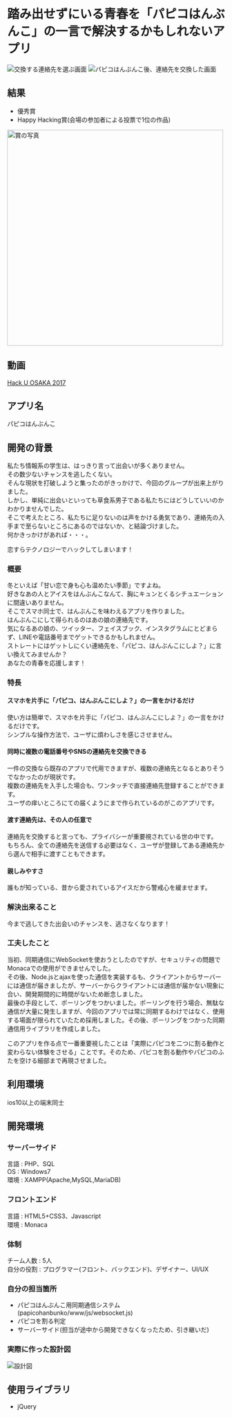 # 踏み出せずにいる青春を「パピコはんぶんこ」の一言で解決するかもしれないアプリ
![交換する連絡先を選ぶ画面](https://drive.google.com/uc?export=view&id=10Ra8UDXYSmu5_pKWceFuj9RbkZwdLv_a)
![パピコはんぶんこ後、連絡先を交換した画面](https://drive.google.com/uc?export=view&id=1TG5V-w-pQhW8kN8kro37RVnLI-eFCYrK)
## 結果
* 優秀賞
* Happy Hacking賞(会場の参加者による投票で1位の作品)
<img src="https://drive.google.com/uc?export=view&id=1YHEToVpErXCydSFfoKpLVCNHdbIvBBj7" alt="賞の写真" width="500">

## 動画
[Hack U OSAKA 2017](https://drive.google.com/file/d/12vGwY4W1YOOgrVPYIKncChFOzQ-ZLr30/view?usp=sharing)
## アプリ名
パピコはんぶんこ
## 開発の背景
私たち情報系の学生は、はっきり言って出会いが多くありません。  
その数少ないチャンスを逃したくない。  
そんな現状を打破しようと集ったのがきっかけで、今回のグループが出来上がりました。  
しかし、単純に出会いといっても草食系男子である私たちにはどうしていいのかわかりませんでした。  
そこで考えたところ、私たちに足りないのは声をかける勇気であり、連絡先の入手まで至らないところにあるのではないか、と結論づけました。  
何かきっかけがあれば・・・。  
  
恋すらテクノロジーでハックしてしまいます！

### 概要
冬といえば「甘い恋で身も心も温めたい季節」ですよね。  
好きなあの人とアイスをはんぶんこなんて、胸にキュンとくるシチュエーションに間違いありません。  
そこでスマホ同士で、はんぶんこを味わえるアプリを作りました。  
はんぶんこにして得られるのはあの娘の連絡先です。  
気になるあの娘の、ツイッター、フェイスブック、インスタグラムにとどまらず、LINEや電話番号までゲットできるかもしれません。  
ストレートにはゲットしにくい連絡先を、「パピコ、はんぶんこにしよ？」に言い換えてみませんか？  
あなたの青春を応援します！
### 特長
#### スマホを片手に「パピコ、はんぶんこにしよ？」の一言をかけるだけ
使い方は簡単で、スマホを片手に「パピコ、はんぶんこにしよ？」の一言をかけるだけです。  
シンプルな操作方法で、ユーザに煩わしさを感じさせません。
#### 同時に複数の電話番号やSNSの連絡先を交換できる
一件の交換なら既存のアプリで代用できますが、複数の連絡先となるとありそうでなかったのが現状です。  
複数の連絡先を入手した場合も、ワンタッチで直接連絡先登録することができます。  
ユーザの痒いところにての届くようにまで作られているのがこのアプリです。
#### 渡す連絡先は、その人の任意で
連絡先を交換すると言っても、プライバシーが重要視されている世の中です。  
もちろん、全ての連絡先を送信する必要はなく、ユーザが登録してある連絡先から選んで相手に渡すこともできます。  
#### 親しみやすさ
誰もが知っている、昔から愛されているアイスだから警戒心を緩ませます。  
### 解決出来ること
今まで逃してきた出会いのチャンスを、逃さなくなります！

### 工夫したこと
当初、同期通信にWebSocketを使おうとしたのですが、セキュリティの問題でMonacaでの使用ができませんでした。  
その後、Node.jsとajaxを使った通信を実装するも、クライアントからサーバーには通信が届きましたが、サーバーからクライアントには通信が届かない現象に合い、開発期間的に時間がないため断念しました。  
最後の手段として、ポーリングをつかいました。ポーリングを行う場合、無駄な通信が大量に発生しますが、今回のアプリでは常に同期するわけではなく、使用する場面が限られていたため採用しました。その後、ポーリングをつかった同期通信用ライブラリを作成しました。  
  
このアプリを作る点で一番重要視したことは「実際にパピコを二つに割る動作と変わらない体験をさせる」ことです。そのため、パピコを割る動作やパピコのふたを空ける細部まで再現させました。

## 利用環境
ios10以上の端末同士  
## 開発環境
### サーバーサイド
言語 : PHP、SQL  
OS : Windows7  
環境 : XAMPP(Apache,MySQL,MariaDB)
### フロントエンド
言語 : HTML5+CSS3、Javascript  
環境 : Monaca
### 体制
チーム人数 : 5人  
自分の役割 : プログラマー(フロント、バックエンド)、デザイナー、UI/UX  
### 自分の担当箇所
* パピコはんぶんこ用同期通信システム(papicohanbunko/www/js/websocket.js)
* パピコを割る判定
* サーバーサイド(担当が途中から開発できなくなったため、引き継いだ)
### 実際に作った設計図
![設計図](https://drive.google.com/uc?export=view&id=14ZQjVXizRbRi8xYPxp_prqBK2X7Jn6K2)
## 使用ライブラリ
* jQuery
